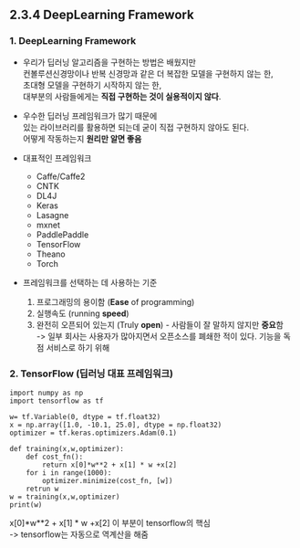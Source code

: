 ## 2.3.4 DeepLearning Framework

### 1. DeepLearning Framework

- 우리가 딥러닝 알고리즘을 구현하는 방법은 배웠지만  
  컨볼루션신경망이나 반복 신경망과 같은 더 복잡한 모델을 구현하지 않는 한,  
  초대형 모델을 구현하기 시작하지 않는 한,  
  대부분의 사람들에게는 **직접 구현하는 것이 실용적이지 않다**.

- 우수한 딥러닝 프레임워크가 많기 때문에  
  있는 라이브러리를 활용하면 되는데 굳이 직접 구현하지 않아도 된다.  
  어떻게 작동하는지 **원리만 알면 좋음**

- 대표적인 프레임워크
  - Caffe/Caffe2
  - CNTK
  - DL4J
  - Keras
  - Lasagne
  - mxnet
  - PaddlePaddle
  - TensorFlow
  - Theano
  - Torch

- 프레임워크를 선택하는 데 사용하는 기준
  1. 프로그래밍의 용이함 (**Ease** of programming)
  2. 실행속도 (running **speed**)
  3. 완전히 오픈되어 있는지 (Truly **open**) - 사람들이 잘 말하지 않지만 **중요**함  
    -> 일부 회사는 사용자가 많아지면서 오픈소스를 폐쇄한 적이 있다. 기능을 독점 서비스로 하기 위해

### 2. TensorFlow (딥러닝 대표 프레임워크)

```
import numpy as np
import tensorflow as tf

w= tf.Variable(0, dtype = tf.float32)
x = np.array([1.0, -10.1, 25.0], dtype = np.float32)
optimizer = tf.keras.optimizers.Adam(0.1)

def training(x,w,optimizer):
	def cost_fn():
		return x[0]*w**2 + x[1] * w +x[2]
	for i in range(1000):
		optimizer.minimize(cost_fn, [w])
	retrun w
w = training(x,w,optimizer)
print(w)

```

x[0]*w**2 + x[1] * w +x[2] 이 부분이 tensorflow의 핵심  
 -> tensorflow는 자동으로 역계산을 해줌

